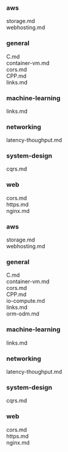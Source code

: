 ### aws

storage.md<br>webhosting.md<br>
### general

C.md<br>container-vm.md<br>cors.md<br>CPP.md<br>links.md<br>
### machine-learning

links.md<br>
### networking

latency-thoughput.md<br>
### system-design

cqrs.md<br>
### web

cors.md<br>https.md<br>nginx.md<br>
### aws

storage.md<br>webhosting.md<br>
### general

C.md<br>container-vm.md<br>cors.md<br>CPP.md<br>io-compute.md<br>links.md<br>orm-odm.md<br>
### machine-learning

links.md<br>
### networking

latency-thoughput.md<br>
### system-design

cqrs.md<br>
### web

cors.md<br>https.md<br>nginx.md<br>
